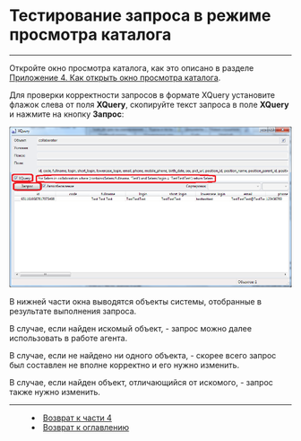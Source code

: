 # Тестирование запроса в режиме просмотра каталога
***

Откройте окно просмотра каталога, как это описано в разделе [Приложение 4. Как открыть окно просмотра каталога](4_pril.md).

Для проверки корректности запросов в формате XQuery установите флажок слева от поля **XQuery**, скопируйте текст запроса в поле **XQuery** и нажмите на кнопку **Запрос**:

![](Window_XQuery02.png)

В нижней части окна выводятся объекты системы, отобранные в результате выполнения запроса.

В случае, если найден искомый объект, - запрос можно далее использовать в работе агента.

В случае, если не найдено ни одного объекта, - скорее всего запрос был составлен не вполне корректно и его нужно изменить.

В случае, если найден объект, отличающийся от искомого, - запрос также нужно изменить.



***
<dd><li> <a href="4_queries.md"> Возврат к части 4</a></dd>
<dd><li> <a href="README.md"> Возврат к оглавлению</a></dd>
